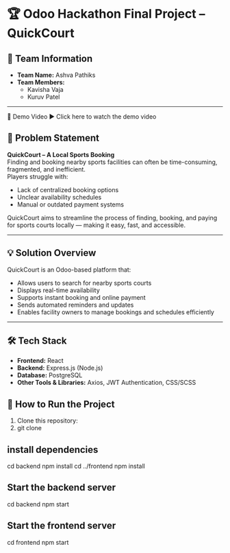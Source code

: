 # 🏆 Odoo Hackathon Final Project – QuickCourt

## 🏇 Team Information
- **Team Name:** Ashva Pathiks
- **Team Members:**
  - Kavisha Vaja
  - Kuruv Patel

---

🎥 Demo Video
▶ Click here to watch the demo video

## 📌 Problem Statement
**QuickCourt – A Local Sports Booking**  
Finding and booking nearby sports facilities can often be time-consuming, fragmented, and inefficient.  
Players struggle with:
- Lack of centralized booking options
- Unclear availability schedules
- Manual or outdated payment systems  

QuickCourt aims to streamline the process of finding, booking, and paying for sports courts locally — making it easy, fast, and accessible.

---

## 💡 Solution Overview
QuickCourt is an Odoo-based platform that:
- Allows users to search for nearby sports courts
- Displays real-time availability
- Supports instant booking and online payment
- Sends automated reminders and updates
- Enables facility owners to manage bookings and schedules efficiently

---

## 🛠 Tech Stack
- **Frontend:** React
- **Backend:** Express.js (Node.js)
- **Database:** PostgreSQL
- **Other Tools & Libraries:** Axios, JWT Authentication, CSS/SCSS

## 🚀 How to Run the Project
1. Clone this repository:
2. git clone
## install dependencies 

cd backend
npm install
cd ../frontend
npm install
## Start the backend server
cd backend
npm start
## Start the frontend server
cd frontend
npm start






